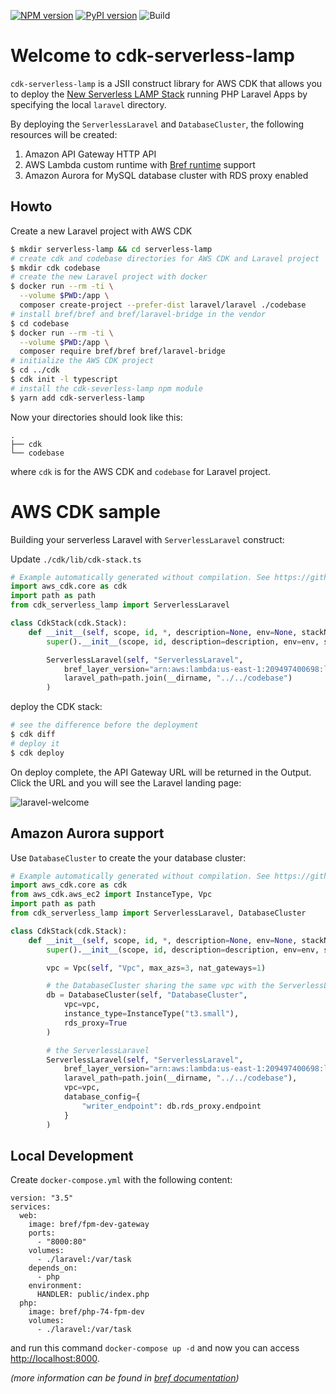 [![NPM version](https://badge.fury.io/js/cdk-serverless-lamp.svg)](https://badge.fury.io/js/cdk-serverless-lamp)
[![PyPI version](https://badge.fury.io/py/cdk-serverless-lamp.svg)](https://badge.fury.io/py/cdk-serverless-lamp)
![Build](https://github.com/aws-samples/cdk-serverless-lamp/workflows/Build/badge.svg)

# Welcome to cdk-serverless-lamp

`cdk-serverless-lamp` is a JSII construct library for AWS CDK that allows you to deploy the [New Serverless LAMP Stack](https://aws.amazon.com/tw/blogs/compute/introducing-the-new-serverless-lamp-stack/) running PHP Laravel Apps by specifying the local `laravel` directory.

By deploying the `ServerlessLaravel` and `DatabaseCluster`, the following resources will be created:

1. Amazon API Gateway HTTP API
2. AWS Lambda custom runtime with [Bref runtime](https://bref.sh/docs/runtimes/) support
3. Amazon Aurora for MySQL database cluster with RDS proxy enabled

## Howto

Create a new Laravel project with AWS CDK

```sh
$ mkdir serverless-lamp && cd serverless-lamp
# create cdk and codebase directories for AWS CDK and Laravel project
$ mkdir cdk codebase
# create the new Laravel project with docker
$ docker run --rm -ti \
  --volume $PWD:/app \
  composer create-project --prefer-dist laravel/laravel ./codebase
# install bref/bref and bref/laravel-bridge in the vendor
$ cd codebase
$ docker run --rm -ti \
  --volume $PWD:/app \
  composer require bref/bref bref/laravel-bridge
# initialize the AWS CDK project
$ cd ../cdk
$ cdk init -l typescript
# install the cdk-severless-lamp npm module
$ yarn add cdk-serverless-lamp
```

Now your directories should look like this:

```
.
├── cdk
└── codebase
```

where `cdk` is for the AWS CDK and `codebase` for Laravel project.

# AWS CDK sample

Building your serverless Laravel with `ServerlessLaravel` construct:

Update `./cdk/lib/cdk-stack.ts`

```python
# Example automatically generated without compilation. See https://github.com/aws/jsii/issues/826
import aws_cdk.core as cdk
import path as path
from cdk_serverless_lamp import ServerlessLaravel

class CdkStack(cdk.Stack):
    def __init__(self, scope, id, *, description=None, env=None, stackName=None, tags=None, synthesizer=None, terminationProtection=None, analyticsReporting=None):
        super().__init__(scope, id, description=description, env=env, stackName=stackName, tags=tags, synthesizer=synthesizer, terminationProtection=terminationProtection, analyticsReporting=analyticsReporting)

        ServerlessLaravel(self, "ServerlessLaravel",
            bref_layer_version="arn:aws:lambda:us-east-1:209497400698:layer:php-74-fpm:12",
            laravel_path=path.join(__dirname, "../../codebase")
        )
```

deploy the CDK stack:

```sh
# see the difference before the deployment
$ cdk diff
# deploy it
$ cdk deploy
```

On deploy complete, the API Gateway URL will be returned in the Output. Click the URL and you will see the Laravel landing page:

![laravel-welcome](./images/laravel.png)

## Amazon Aurora support

Use `DatabaseCluster` to create the your database cluster:

```python
# Example automatically generated without compilation. See https://github.com/aws/jsii/issues/826
import aws_cdk.core as cdk
from aws_cdk.aws_ec2 import InstanceType, Vpc
import path as path
from cdk_serverless_lamp import ServerlessLaravel, DatabaseCluster

class CdkStack(cdk.Stack):
    def __init__(self, scope, id, *, description=None, env=None, stackName=None, tags=None, synthesizer=None, terminationProtection=None, analyticsReporting=None):
        super().__init__(scope, id, description=description, env=env, stackName=stackName, tags=tags, synthesizer=synthesizer, terminationProtection=terminationProtection, analyticsReporting=analyticsReporting)

        vpc = Vpc(self, "Vpc", max_azs=3, nat_gateways=1)

        # the DatabaseCluster sharing the same vpc with the ServerlessLaravel
        db = DatabaseCluster(self, "DatabaseCluster",
            vpc=vpc,
            instance_type=InstanceType("t3.small"),
            rds_proxy=True
        )

        # the ServerlessLaravel
        ServerlessLaravel(self, "ServerlessLaravel",
            bref_layer_version="arn:aws:lambda:us-east-1:209497400698:layer:php-74-fpm:12",
            laravel_path=path.join(__dirname, "../../codebase"),
            vpc=vpc,
            database_config={
                "writer_endpoint": db.rds_proxy.endpoint
            }
        )
```

## Local Development

Create `docker-compose.yml` with the following content:

```docker-compose
version: "3.5"
services:
  web:
    image: bref/fpm-dev-gateway
    ports:
      - "8000:80"
    volumes:
      - ./laravel:/var/task
    depends_on:
      - php
    environment:
      HANDLER: public/index.php
  php:
    image: bref/php-74-fpm-dev
    volumes:
      - ./laravel:/var/task
```

and run this command `docker-compose up -d` and now you can access [http://localhost:8000](http://localhost:8000).

*(more information can be found in [bref documentation](https://bref.sh/docs/local-development.html))*
